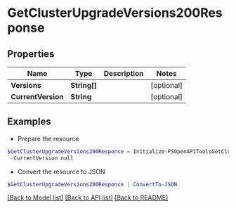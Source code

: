 # GetClusterUpgradeVersions200Response
## Properties

Name | Type | Description | Notes
------------ | ------------- | ------------- | -------------
**Versions** | **String[]** |  | [optional] 
**CurrentVersion** | **String** |  | [optional] 

## Examples

- Prepare the resource
```powershell
$GetClusterUpgradeVersions200Response = Initialize-PSOpenAPIToolsGetClusterUpgradeVersions200Response  -Versions null `
 -CurrentVersion null
```

- Convert the resource to JSON
```powershell
$GetClusterUpgradeVersions200Response | ConvertTo-JSON
```

[[Back to Model list]](../README.md#documentation-for-models) [[Back to API list]](../README.md#documentation-for-api-endpoints) [[Back to README]](../README.md)

